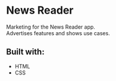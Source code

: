 # News Reader
Marketing for the News Reader app. <br>
Advertises features and shows use cases.

## Built with:
- HTML
- CSS
